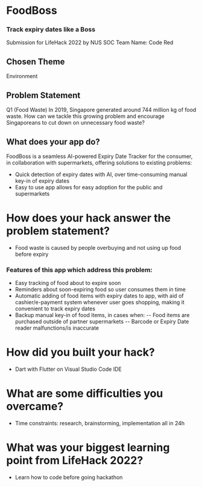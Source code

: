 # FoodBoss
### Track expiry dates like a Boss
Submission for LifeHack 2022 by NUS SOC
Team Name: Code Red
## Chosen Theme 
Environment

## Problem Statement
Q1 (Food Waste) In 2019, Singapore generated around 744 million kg of food waste. How can we tackle this growing problem and encourage Singaporeans to cut down on unnecessary food waste?

## What does your app do?
FoodBoss is a seamless AI-powered Expiry Date Tracker for the consumer, in collaboration with supermarkets, offering solutions to existing problems:
- Quick detection of expiry dates with AI, over time-consuming manual key-in of expiry dates
- Easy to use app allows for easy adoption for the public and supermarkets

# How does your hack answer the problem statement?
- Food waste is caused by people overbuying and not using up food before expiry
### Features of this app which address this problem:
- Easy tracking of food about to expire soon
- Reminders about soon-expiring food so user consumes them in time
- Automatic adding of food items with expiry dates to app, with aid of cashier/e-payment system whenever user goes shopping, making it convenient to track expiry dates
- Backup manual key-in of food items, in cases when:
-- Food items are purchased outside of partner supermarkets
-- Barcode or Expiry Date reader malfunctions/is inaccurate

# How did you built your hack?
- Dart with Flutter on Visual Studio Code IDE

# What are some difficulties you overcame?
- Time constraints: research, brainstorming, implementation all in 24h

# What was your biggest learning point from LifeHack 2022?
- Learn how to code before going hackathon